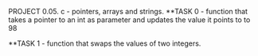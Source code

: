 PROJECT 0.05. c - pointers, arrays and strings.
**TASK 0 - function that takes a pointer to an int as parameter and updates the value it points to to 98

**TASK 1 - function that swaps the values of two integers.